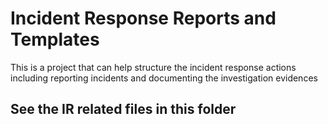 # Incident Response Reports and Templates

This is a project that can help structure the incident response actions including reporting incidents and documenting the investigation evidences

## See the IR related files in this folder
